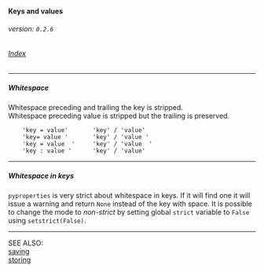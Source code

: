 #### Keys and values
###### _version: `0.2.6`_

###### [Index](index.mdown)
----


##### Whitespace

Whitespace preceding and trailing the key is stripped.  
Whitespace preceding value is stripped but the trailing is preserved.

        'key = value'       'key' / 'value'
        'key= value '       'key' / 'value '
        'key = value  '     'key' / 'value  '
        'key : value '      'key' / 'value'


----

##### Whitespace in keys

`pyproperties` is very strict about whitespace in keys. If it will find one it will issue a warning and return `None` instead of the key with space. 
It is possible to change the mode to _non-strict_ by setting global `strict` variable to `False` using `setstrict(False)`. 


----

SEE ALSO:  
[saving](saving.mdown)  
[storing](storing.mdown)  
